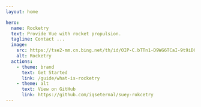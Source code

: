 ```yaml
---
layout: home

hero:
  name: Rocketry
  text: Provide Vue with rocket propulsion.
  tagline: Contact ...
  image:
    src: https://tse2-mm.cn.bing.net/th/id/OIP-C.bTTn1-D9WG6TCaI-9t9iDQAAAA?w=149&h=150&c=7&r=0&o=5&pid=1.7
    alt: Rocketry
  actions:
    - theme: brand
      text: Get Started
      link: /guide/what-is-rocketry
    - theme: alt
      text: View on GitHub
      link: https://github.com/iqseternal/suey-rokcetry
---
```


